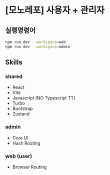 # [모노레포] 사용자 + 관리자

## 실행명령어

```bash
npm run dev --workspace=web
npm run dev --workspace=admin
```

## Skills

### shared

- React
- Vite
- Javascript (NO Typescript TT)
- Turbo
- Bootstrap
- Zustand

### admin

- Core UI
- Hash Routing

### web (user)

- Browser Routing
